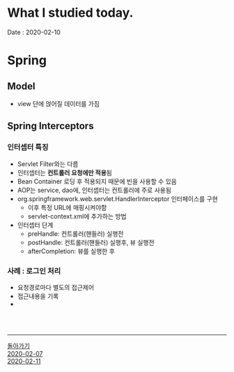 # What I studied today.
Date : 2020-02-10

# Spring
## Model
- view 단에 얹어질 데이터를 가짐
## Spring Interceptors
### 인터셉터 특징
- Servlet Filter와는 다름
- 인터셉터는 **컨트롤러 요청에만 적용**됨
- Bean Container 로딩 후 적용되지 때문에 빈을 사용할 수 있음
- AOP는 service, dao에, 인터셉터는 컨트롤러에 주로 사용됨
- org.springframework.web.servlet.HandlerInterceptor 인터페이스를 구현
    - 이후 특정 URL에 매핑시켜야함
    - servlet-context.xml에 추가하는 방법
- 인터셉터 단계
    - preHandle: 컨트롤러(핸들러) 실행전
    - postHandle: 컨트롤러(핸들러) 실행후, 뷰 실행전
    - afterCompletion: 뷰를 실행한 후
### 사례 : 로그인 처리
- 요청경로마다 별도의 접근제어
- 접근내용을 기록
- 
  


<br><br><hr>

[돌아가기](../README.md)  
[2020-02-07](whatIStudied_200207.md)  
[2020-02-11](whatIStudied_200211.md)  














